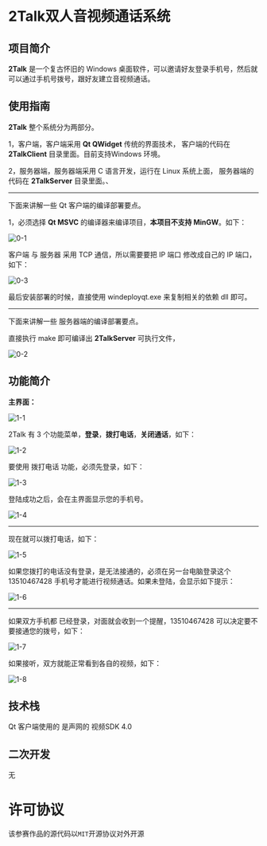 # 2Talk双人音视频通话系统

## 项目简介

**2Talk** 是一个复古怀旧的 Windows 桌面软件，可以邀请好友登录手机号，然后就可以通过手机号拨号，跟好友建立音视频通话。


## 使用指南

**2Talk** 整个系统分为两部分。

1，客户端，客户端采用 **Qt QWidget** 传统的界面技术， 客户端的代码在 **2TalkClient** 目录里面。目前支持Windows 环境。

2，服务器端，服务器端采用 C 语言开发，运行在 Linux 系统上面， 服务器端的代码在 **2TalkServer** 目录里面。、

------

下面来讲解一些 Qt 客户端的编译部署要点。

1，必须选择 **Qt MSVC** 的编译器来编译项目，**本项目不支持 MinGW**。如下：

![0-1](imgs\0-1.png)

客户端 与 服务器 采用 TCP 通信，所以需要要把 IP 端口 修改成自己的 IP 端口，如下：

![0-3](imgs\0-3.png)

最后安装部署的时候，直接使用 windeployqt.exe 来复制相关的依赖 dll 即可。

------

下面来讲解一些 服务器端的编译部署要点。

直接执行 make 即可编译出 **2TalkServer** 可执行文件，

![0-2](imgs\0-2.png)




## 功能简介

**主界面：**

![1-1](imgs\1-1.png)

2Talk 有 3 个功能菜单，**登录**，**拨打电话**，**关闭通话**，如下：

![1-2](imgs\1-2.png)

要使用 拨打电话 功能，必须先登录，如下：

![1-3](imgs\1-3.png)

登陆成功之后，会在主界面显示您的手机号。

![1-4](imgs\1-4.png)

------

现在就可以拨打电话，如下：

![1-5](imgs\1-5.png)

如果您拨打的电话没有登录，是无法接通的，必须在另一台电脑登录这个 13510467428 手机号才能进行视频通话。如果未登陆，会显示如下提示：

![1-6](imgs\1-6.png)

------

如果双方手机都 已经登录，对面就会收到一个提醒，13510467428  可以决定要不要接通您的拨号，如下：

![1-7](imgs\1-7.png)

如果接听，双方就能正常看到各自的视频，如下：

![1-8](imgs\1-8.png)


## 技术栈

Qt 客户端使用的 是声网的 视频SDK 4.0


## 二次开发

无

# 许可协议

该参赛作品的源代码以`MIT`开源协议对外开源